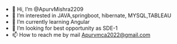 - 👋 Hi, I’m @ApurvMishra2209
- 👀 I’m interested in JAVA,springboot, hibernate, MYSQL,TABLEAU
- 🌱 I’m currently learning Angular
- 💞️ I’m looking for best opportunity as SDE-1
- 📫 How to reach me by mail Apurvmca2022@gmail.com

<!---
ApurvMishra2209/ApurvMishra2209 is a ✨ special ✨ repository because its `README.md` (this file) appears on your GitHub profile.
You can click the Preview link to take a look at your changes.
--->

